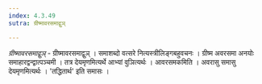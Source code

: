 ```yaml
---
index: 4.3.49
sutra: ग्रीष्मावरसमाद्वुञ्

---
```

_ग्रीष्मावरसमाद्वुञ्_ - ग्रीष्मावरसमाद्वुञ् । समाशब्दो वत्सरे नित्यस्त्रीलिङ्गबहुवचनः । ग्रीष्म अवरसमा अनयोः समाहारद्वन्द्वात्पञ्चमी । तत्र देयमृणमित्यर्थे आभ्यां वुञित्यर्थः । आवरसमकमिति । अवरासु समासु देयमृणमित्यर्थः । 'तद्धितार्थ' इति समासः । 